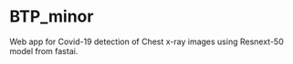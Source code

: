 # BTP_minor
Web app for Covid-19 detection of Chest x-ray images using Resnext-50 model from fastai.
